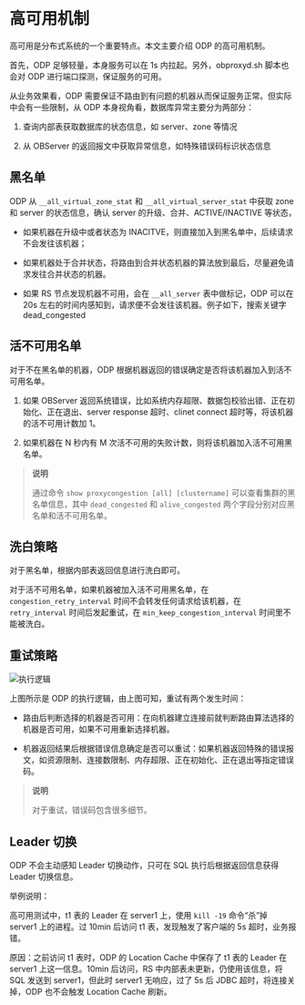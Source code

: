 # 高可用机制

高可用是分布式系统的一个重要特点。本文主要介绍 ODP 的高可用机制。

首先，ODP 足够轻量，本身服务可以在 1s 内拉起。另外，obproxyd.sh 脚本也会对 ODP 进行端口探测，保证服务的可用。

从业务效果看，ODP 需要保证不路由到有问题的机器从而保证服务正常。但实际中会有一些限制，从 ODP 本身视角看，数据库异常主要分为两部分：

1. 查询内部表获取数据库的状态信息，如 server、zone 等情况

2. 从 OBServer 的返回报文中获取异常信息，如特殊错误码标识状态信息

## 黑名单

ODP 从 `__all_virtual_zone_stat` 和 `__all_virtual_server_stat` 中获取 zone 和 server 的状态信息，确认 server 的升级、合并、ACTIVE/INACTIVE 等状态，

* 如果机器在升级中或者状态为 INACITVE，则直接加入到黑名单中，后续请求不会发往该机器；

* 如果机器处于合并状态，将路由到合并状态机器的算法放到最后，尽量避免请求发往合并状态的机器。

* 如果 RS 节点发现机器不可用，会在 `__all_server` 表中做标记，ODP 可以在 20s 左右的时间内感知到，请求便不会发往该机器。例子如下，搜索关键字dead_congested

## 活不可用名单

对于不在黑名单的机器，ODP 根据机器返回的错误确定是否将该机器加入到活不可用名单。

1. 如果 OBServer 返回系统错误，比如系统内存超限、数据包校验出错、正在初始化、正在退出、server response 超时、clinet connect 超时等，将该机器的活不可用计数加 1。

2. 如果机器在 N 秒内有 M 次活不可用的失败计数，则将该机器加入活不可用黑名单。

> **说明**
>
> 通过命令 `show proxycongestion [all] [clustername]` 可以查看集群的黑名单信息，其中 `dead_congested` 和 `alive_congested` 两个字段分别对应黑名单和活不可用名单。

## 洗白策略

对于黑名单，根据内部表返回信息进行洗白即可。

对于活不可用名单，如果机器被加入活不可用黑名单，在 `congestion_retry_interval` 时间不会转发任何请求给该机器，在 `retry_interval` 时间后发起重试，在 `min_keep_congestion_interval` 时间里不能被洗白。

## 重试策略

![执行逻辑](6.high-availability-01)

上图所示是 ODP 的执行逻辑，由上图可知，重试有两个发生时间：

* 路由后判断选择的机器是否可用：在向机器建立连接前就判断路由算法选择的机器是否可用，如果不可用重新选择机器。

* 机器返回结果后根据错误信息确定是否可以重试：如果机器返回特殊的错误报文，如资源限制、连接数限制、内存超限、正在初始化、正在退出等指定错误码。

> **说明**
>
> 对于重试，错误码包含很多细节。

## Leader 切换

ODP 不会主动感知 Leader 切换动作，只可在 SQL 执行后根据返回信息获得 Leader 切换信息。

举例说明：

高可用测试中，t1 表的 Leader 在 server1 上，使用 `kill -19` 命令“杀”掉 server1 上的进程。过 10min 后访问 t1 表，发现触发了客户端的 5s 超时，业务报错。

原因：之前访问 t1 表时，ODP 的 Location Cache 中保存了 t1 表的 Leader 在 server1 上这一信息。10min 后访问，RS 中内部表未更新，仍使用该信息，将 SQL 发送到 server1，但此时 server1 无响应，过了 5s 后 JDBC 超时，将连接关掉，ODP 也不会触发 Location Cache 刷新。
